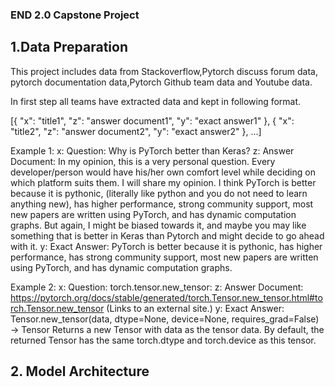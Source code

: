 ### END 2.0 Capstone Project

## 1.Data Preparation 


This project includes data from Stackoverflow,Pytorch discuss forum data, pytorch documentation data,Pytorch Github team data and Youtube data.

In first step all teams have extracted data and kept in following format.

[{
    "x": "title1",
    "z": "answer document1",
    "y": "exact answer1"
  },
{
    "x": "title2",
    "z": "answer document2",
    "y": "exact answer2"
  },
...]


Example 1:
x: Question: Why is PyTorch better than Keras?
z: Answer Document: In my opinion, this is a very personal question. Every developer/person would have his/her own comfort level while deciding on which platform suits them. I will share my opinion. I think PyTorch is better because it is pythonic, (literally like python and you do not need to learn anything new), has higher performance, strong community support, most new papers are written using PyTorch, and has dynamic computation graphs. But again, I might be biased towards it, and maybe you may like something that is better in Keras than Pytorch and might decide to go ahead with it.
y: Exact Answer: PyTorch is better because it is pythonic, has higher performance, has strong community support, most new papers are written using PyTorch, and has dynamic computation graphs.

Example 2:
x: Question: torch.tensor.new_tensor:
z: Answer Document: https://pytorch.org/docs/stable/generated/torch.Tensor.new_tensor.html#torch.Tensor.new_tensor (Links to an external site.)
y: Exact Answer: Tensor.new_tensor(data, dtype=None, device=None, requires_grad=False) → Tensor
Returns a new Tensor with data as the tensor data. By default, the returned Tensor has the same torch.dtype and torch.device as this tensor.

## 2. Model Architecture










